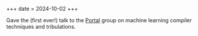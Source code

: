 +++
date = 2024-10-02
+++

Gave the (first ever!) talk to the [Portal](https://portal.stanford.edu/) group on machine learning compiler techniques and tribulations.
